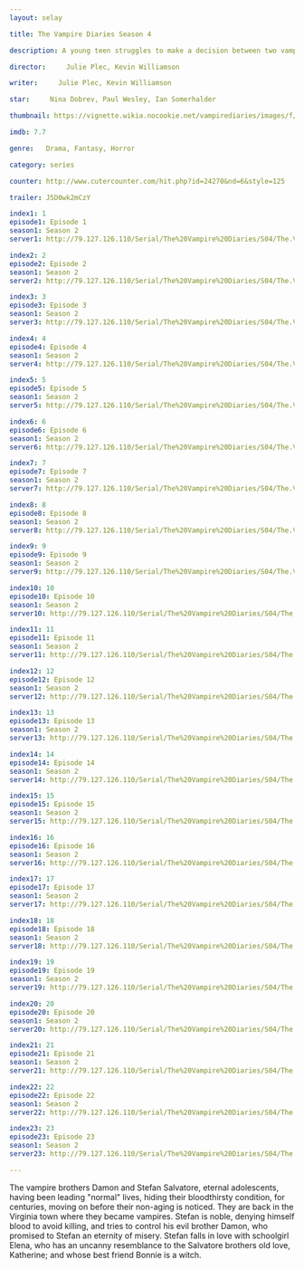 ```yaml
---
layout: selay

title: The Vampire Diaries Season 4

description: A young teen struggles to make a decision between two vampire brothers and their supernatural lives. Soon after she discovers the truth her whole world turns upside down.

director:     Julie Plec, Kevin Williamson

writer:     Julie Plec, Kevin Williamson

star:     Nina Dobrev, Paul Wesley, Ian Somerhalder

thumbnail: https://vignette.wikia.nocookie.net/vampirediaries/images/f/ff/Vampire-diaries-season-2-promo-poster-2.jpg/revision/latest/scale-to-width-down/360?cb=20100827170104

imdb: 7.7

genre:   Drama, Fantasy, Horror

category: series

counter: http://www.cutercounter.com/hit.php?id=24270&nd=6&style=125

trailer: J5D0wk2mCzY

index1: 1
episode1: Episode 1
season1: Season 2
server1: http://79.127.126.110/Serial/The%20Vampire%20Diaries/S04/The.Vampire.Diaries.S04E01.480p.mkv

index2: 2
episode2: Episode 2
season1: Season 2
server2: http://79.127.126.110/Serial/The%20Vampire%20Diaries/S04/The.Vampire.Diaries.S04E02.480p.mkv

index3: 3
episode3: Episode 3
season1: Season 2
server3: http://79.127.126.110/Serial/The%20Vampire%20Diaries/S04/The.Vampire.Diaries.S04E03.480p.mkv

index4: 4
episode4: Episode 4
season1: Season 2
server4: http://79.127.126.110/Serial/The%20Vampire%20Diaries/S04/The.Vampire.Diaries.S04E04.480p.mkv

index5: 5
episode5: Episode 5
season1: Season 2
server5: http://79.127.126.110/Serial/The%20Vampire%20Diaries/S04/The.Vampire.Diaries.S04E05.480p.mkv

index6: 6
episode6: Episode 6
season1: Season 2
server6: http://79.127.126.110/Serial/The%20Vampire%20Diaries/S04/The.Vampire.Diaries.S04E06.480p.mkv

index7: 7
episode7: Episode 7
season1: Season 2
server7: http://79.127.126.110/Serial/The%20Vampire%20Diaries/S04/The.Vampire.Diaries.S04E07.480p.mkv

index8: 8
episode8: Episode 8
season1: Season 2
server8: http://79.127.126.110/Serial/The%20Vampire%20Diaries/S04/The.Vampire.Diaries.S04E08.480p.mkv

index9: 9
episode9: Episode 9
season1: Season 2
server9: http://79.127.126.110/Serial/The%20Vampire%20Diaries/S04/The.Vampire.Diaries.S04E09.480p.mkv

index10: 10
episode10: Episode 10
season1: Season 2
server10: http://79.127.126.110/Serial/The%20Vampire%20Diaries/S04/The.Vampire.Diaries.S04E10.480p.mkv

index11: 11
episode11: Episode 11
season1: Season 2
server11: http://79.127.126.110/Serial/The%20Vampire%20Diaries/S04/The.Vampire.Diaries.S04E11.480p.mkv

index12: 12
episode12: Episode 12
season1: Season 2
server12: http://79.127.126.110/Serial/The%20Vampire%20Diaries/S04/The.Vampire.Diaries.S04E12.480p.mkv

index13: 13
episode13: Episode 13
season1: Season 2
server13: http://79.127.126.110/Serial/The%20Vampire%20Diaries/S04/The.Vampire.Diaries.S04E13.480p.mkv

index14: 14
episode14: Episode 14
season1: Season 2
server14: http://79.127.126.110/Serial/The%20Vampire%20Diaries/S04/The.Vampire.Diaries.S04E14.480p.mkv

index15: 15
episode15: Episode 15
season1: Season 2
server15: http://79.127.126.110/Serial/The%20Vampire%20Diaries/S04/The.Vampire.Diaries.S04E15.480p.mkv

index16: 16
episode16: Episode 16
season1: Season 2
server16: http://79.127.126.110/Serial/The%20Vampire%20Diaries/S04/The.Vampire.Diaries.S04E16.480p.mkv

index17: 17
episode17: Episode 17
season1: Season 2
server17: http://79.127.126.110/Serial/The%20Vampire%20Diaries/S04/The.Vampire.Diaries.S04E17.480p.mkv

index18: 18
episode18: Episode 18
season1: Season 2
server18: http://79.127.126.110/Serial/The%20Vampire%20Diaries/S04/The.Vampire.Diaries.S04E18.480p.mkv

index19: 19
episode19: Episode 19
season1: Season 2
server19: http://79.127.126.110/Serial/The%20Vampire%20Diaries/S04/The.Vampire.Diaries.S04E19.480p.mkv

index20: 20
episode20: Episode 20
season1: Season 2
server20: http://79.127.126.110/Serial/The%20Vampire%20Diaries/S04/The.Vampire.Diaries.S04E20.480p.mkv

index21: 21
episode21: Episode 21
season1: Season 2
server21: http://79.127.126.110/Serial/The%20Vampire%20Diaries/S04/The.Vampire.Diaries.S04E21.480p.mkv

index22: 22
episode22: Episode 22
season1: Season 2
server22: http://79.127.126.110/Serial/The%20Vampire%20Diaries/S04/The.Vampire.Diaries.S04E22.480p.mkv

index23: 23
episode23: Episode 23
season1: Season 2
server23: http://79.127.126.110/Serial/The%20Vampire%20Diaries/S04/The.Vampire.Diaries.S04E23.480p.mkv 

---
```


The vampire brothers Damon and Stefan Salvatore, eternal adolescents, having been leading "normal" lives, hiding their bloodthirsty condition, for centuries, moving on before their non-aging is noticed. They are back in the Virginia town where they became vampires. Stefan is noble, denying himself blood to avoid killing, and tries to control his evil brother Damon, who promised to Stefan an eternity of misery. Stefan falls in love with schoolgirl Elena, who has an uncanny resemblance to the Salvatore brothers old love, Katherine; and whose best friend Bonnie is a witch.